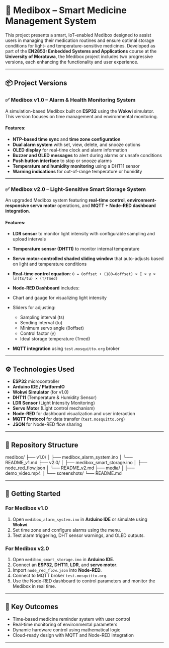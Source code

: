 # 💊 Medibox – Smart Medicine Management System

This project presents a smart, IoT-enabled Medibox designed to assist users in managing their medication routines and ensure optimal storage conditions for light- and temperature-sensitive medicines. Developed as part of the **EN2853: Embedded Systems and Applications** course at the **University of Moratuwa**, the Medibox project includes two progressive versions, each enhancing the functionality and user experience.

---

## 📦 Project Versions

### ✅ Medibox v1.0 – Alarm & Health Monitoring System
A simulation-based Medibox built on **ESP32** using the **Wokwi** simulator. This version focuses on time management and environmental monitoring.

#### Features:
- **NTP-based time sync** and **time zone configuration**
- **Dual alarm system** with set, view, delete, and snooze options
- **OLED display** for real-time clock and alarm information
- **Buzzer and OLED messages** to alert during alarms or unsafe conditions
- **Push button interface** to stop or snooze alarms
- **Temperature and humidity monitoring** using a DHT11 sensor
- **Warning indications** for out-of-range temperature or humidity

---

### ✅ Medibox v2.0 – Light-Sensitive Smart Storage System
An upgraded Medibox system featuring **real-time control**, **environment-responsive servo motor** operations, and **MQTT + Node-RED dashboard integration**.

#### Features:
- **LDR sensor** to monitor light intensity with configurable sampling and upload intervals
- **Temperature sensor (DHT11)** to monitor internal temperature
- **Servo motor-controlled shaded sliding window** that auto-adjusts based on light and temperature conditions
- **Real-time control equation**:
`θ = θoffset + (180−θoffset) × I × γ × ln(ts/tu) × (T/Tmed)`

- **Node-RED Dashboard** includes:
- Chart and gauge for visualizing light intensity
- Sliders for adjusting:
  - Sampling interval (ts)
  - Sending interval (tu)
  - Minimum servo angle (θoffset)
  - Control factor (γ)
  - Ideal storage temperature (Tmed)
- **MQTT integration** using `test.mosquitto.org` broker

---

## ⚙️ Technologies Used
- **ESP32** microcontroller
- **Arduino IDE / PlatformIO**
- **Wokwi Simulator** (for v1.0)
- **DHT11** (Temperature & Humidity Sensor)
- **LDR Sensor** (Light Intensity Monitoring)
- **Servo Motor** (Light control mechanism)
- **Node-RED** for dashboard visualization and user interaction
- **MQTT Protocol** for data transfer (`test.mosquitto.org`)
- **JSON** for Node-RED flow sharing

---

## 📁 Repository Structure

medibox/
├── v1.0/
│ ├── medibox_alarm_system.ino
│ └── README_v1.md
├── v2.0/
│ ├── medibox_smart_storage.ino
│ ├── node_red_flow.json
│ └── README_v2.md
├── media/
│ ├── demo_video.mp4
│ └── screenshots/
└── README.md



---

## 🚀 Getting Started

### For Medibox v1.0
1. Open `medibox_alarm_system.ino` in **Arduino IDE** or simulate using **Wokwi**.
2. Set time zone and configure alarms using the menu.
3. Test alarm triggering, DHT sensor warnings, and OLED outputs.

### For Medibox v2.0
1. Open `medibox_smart_storage.ino` in **Arduino IDE**.
2. Connect an **ESP32**, **DHT11**, **LDR**, and **servo motor**.
3. Import `node_red_flow.json` into **Node-RED**.
4. Connect to MQTT broker `test.mosquitto.org`.
5. Use the Node-RED dashboard to control parameters and monitor the Medibox in real time.

---

## 🎯 Key Outcomes

- Time-based medicine reminder system with user control
- Real-time monitoring of environmental parameters
- Dynamic hardware control using mathematical logic
- Cloud-ready design with MQTT and Node-RED integration

---
